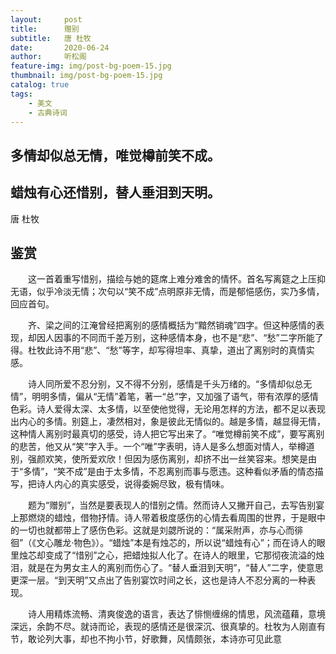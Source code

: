 ```yaml
---
layout:     post
title:      赠别
subtitle:   唐 杜牧
date:       2020-06-24
author:     听松阁
feature-img: img/post-bg-poem-15.jpg
thumbnail: img/post-bg-poem-15.jpg
catalog: true
tags:
    - 美文
    - 古典诗词
---
```


## 多情却似总无情，唯觉樽前笑不成。
## 蜡烛有心还惜别，替人垂泪到天明。


唐 杜牧


## 鉴赏



　　这一首着重写惜别，描绘与她的筵席上难分难舍的情怀。首名写离筵之上压抑无语，似乎冷淡无情；次句以“笑不成”点明原非无情，而是郁悒感伤，实乃多情，回应首句。



　　齐、梁之间的江淹曾经把离别的感情概括为“黯然销魂”四字。但这种感情的表现，却因人因事的不同而千差万别，这种感情本身，也不是“悲”、“愁”二字所能了得。杜牧此诗不用“悲”、“愁”等字，却写得坦率、真挚，道出了离别时的真情实感。



　　诗人同所爱不忍分别，又不得不分别，感情是千头万绪的。“多情却似总无情”，明明多情，偏从“无情”着笔，著一“总”字，又加强了语气，带有浓厚的感情色彩。诗人爱得太深、太多情，以至使他觉得，无论用怎样的方法，都不足以表现出内心的多情。别筵上，凄然相对，象是彼此无情似的。越是多情，越显得无情，这种情人离别时最真切的感受，诗人把它写出来了。“唯觉樽前笑不成”，要写离别的悲苦，他又从“笑”字入手。一个“唯”字表明，诗人是多么想面对情人，举樽道别，强颜欢笑，使所爱欢欣！但因为感伤离别，却挤不出一丝笑容来。想笑是由于“多情”，“笑不成”是由于太多情，不忍离别而事与愿违。这种看似矛盾的情态描写，把诗人内心的真实感受，说得委婉尽致，极有情味。



　　题为“赠别”，当然是要表现人的惜别之情。然而诗人又撇开自己，去写告别宴上那燃烧的蜡烛，借物抒情。诗人带着极度感伤的心情去看周围的世界，于是眼中的一切也就都带上了感伤色彩。这就是刘勰所说的：“属采附声，亦与心而徘徊”（《文心雕龙·物色》）。“蜡烛”本是有烛芯的，所以说“蜡烛有心”；而在诗人的眼里烛芯却变成了“惜别”之心，把蜡烛拟人化了。在诗人的眼里，它那彻夜流溢的烛泪，就是在为男女主人的离别而伤心了。“替人垂泪到天明”，“替人”二字，使意思更深一层。“到天明”又点出了告别宴饮时间之长，这也是诗人不忍分离的一种表现。



　　诗人用精炼流畅、清爽俊逸的语言，表达了悱恻缠绵的情思，风流蕴藉，意境深远，余韵不尽。就诗而论，表现的感情还是很深沉、很真挚的。杜牧为人刚直有节，敢论列大事，却也不拘小节，好歌舞，风情颇张，本诗亦可见此意
